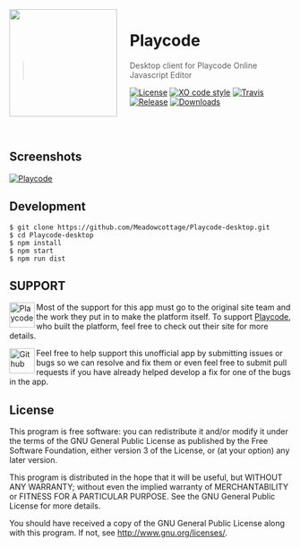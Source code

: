 <img src="https://github.com/Meadowcottage/Playcode-desktop/blob/master/build/icon.png?raw=true" align="left" width="192px" height="192px"/>
<img align="left" width="0" height="192px" hspace="10"/>

# Playcode
> Desktop client for Playcode Online Javascript Editor

[![License](https://img.shields.io/badge/License-GPL-red.svg?style=flat-square)](https://github.com/Meadowcottage/Playcode-desktop/blob/master/LICENSE.md) [![XO code style](https://img.shields.io/badge/code_style-XO-5ed9c7.svg?style=flat-square)](https://github.com/sindresorhus/xo) [![Travis](https://img.shields.io/travis/Meadowcottage/Playcode-desktop/master.svg?style=flat-square)](https://travis-ci.org/Meadowcottage/Playcode-desktop) [![Release](https://img.shields.io/github/release/Meadowcottage/Playcode-desktop.svg?style=flat-square)](https://github.com/Meadowcottage/Playcode-desktop/releases) [![Downloads](https://img.shields.io/github/downloads/Meadowcottage/Playcode-desktop/total.svg?style=flat-square)](https://github.com/Meadowcottage/Playcode-desktop/releases)

</br>
</br>

## Screenshots

[<img alt='Playcode' src="https://github.com/Meadowcottage/Playcode-desktop/blob/master/build/Screenshot.png?raw=true">](https://github.com/Meadowcottage/Playcode/releases)

## Development

```
$ git clone https://github.com/Meadowcottage/Playcode-desktop.git
$ cd Playcode-desktop
$ npm install
$ npm start
$ npm run dist
```

## SUPPORT

[<img width='45' height="45" align='left' alt='Playcode' src="https://github.com/Meadowcottage/Playcode-desktop/blob/master/build/icon.png?raw=true">](https://playcode.io) Most of the support for this app must go to the original site team and the work they put in to make the platform itself. To support [Playcode](https://playcode.io), who built the platform, feel free to check out their site for more details.

[<img width='45' height="45" align='left' alt='Github' src="https://upload.wikimedia.org/wikipedia/commons/9/91/Octicons-mark-github.svg">](https://github.com/Meadowcottage/Playcode-desktop) Feel free to help support this unofficial app by submitting issues or bugs so we can resolve and fix them or even feel free to submit pull requests if you have already helped develop a fix for one of the bugs in the app.

## License

This program is free software: you can redistribute it and/or modify
it under the terms of the GNU General Public License as published by
the Free Software Foundation, either version 3 of the License, or
(at your option) any later version.

This program is distributed in the hope that it will be useful,
but WITHOUT ANY WARRANTY; without even the implied warranty of
MERCHANTABILITY or FITNESS FOR A PARTICULAR PURPOSE.  See the
GNU General Public License for more details.

You should have received a copy of the GNU General Public License
along with this program.  If not, see <http://www.gnu.org/licenses/>.
